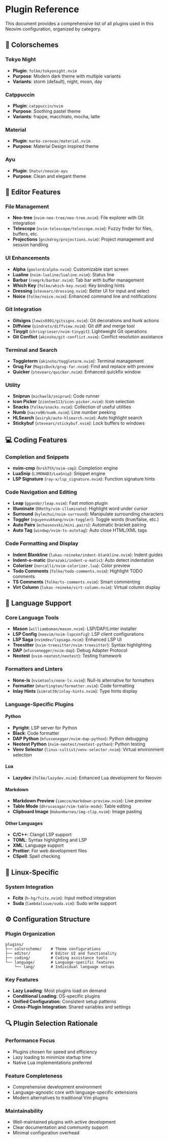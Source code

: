 # Plugin Reference

This document provides a comprehensive list of all plugins used in this Neovim configuration, organized by category.

## 🎨 Colorschemes

### Tokyo Night
- **Plugin**: `folke/tokyonight.nvim`
- **Purpose**: Modern dark theme with multiple variants
- **Variants**: storm (default), night, moon, day

### Catppuccin
- **Plugin**: `catppuccin/nvim`
- **Purpose**: Soothing pastel theme
- **Variants**: frappe, macchiato, mocha, latte

### Material
- **Plugin**: `marko-cerovac/material.nvim`
- **Purpose**: Material Design inspired theme

### Ayu
- **Plugin**: `Shatur/neovim-ayu`
- **Purpose**: Clean and elegant theme

## 📝 Editor Features

### File Management
- **Neo-tree** (`nvim-neo-tree/neo-tree.nvim`): File explorer with Git integration
- **Telescope** (`nvim-telescope/telescope.nvim`): Fuzzy finder for files, buffers, etc.
- **Projections** (`gnikdroy/projections.nvim`): Project management and session handling

### UI Enhancements
- **Alpha** (`goolord/alpha-nvim`): Customizable start screen
- **Lualine** (`nvim-lualine/lualine.nvim`): Status line
- **Barbar** (`romgrk/barbar.nvim`): Tab bar with buffer management
- **Which Key** (`folke/which-key.nvim`): Key binding hints
- **Dressing** (`stevearc/dressing.nvim`): Better UI for input and select
- **Noice** (`folke/noice.nvim`): Enhanced command line and notifications

### Git Integration
- **Gitsigns** (`lewis6991/gitsigns.nvim`): Git decorations and hunk actions
- **Diffview** (`sindrets/diffview.nvim`): Git diff and merge tool
- **Tinygit** (`chrisgrieser/nvim-tinygit`): Lightweight Git operations
- **Git Conflict** (`akinsho/git-conflict.nvim`): Conflict resolution assistance

### Terminal and Search
- **Toggleterm** (`akinsho/toggleterm.nvim`): Terminal management
- **Grug Far** (`MagicDuck/grug-far.nvim`): Find and replace with preview
- **Quicker** (`stevearc/quicker.nvim`): Enhanced quickfix window

### Utility
- **Sniprun** (`michaelb/sniprun`): Code runner
- **Icon Picker** (`ziontee113/icon-picker.nvim`): Icon selection
- **Snacks** (`folke/snacks.nvim`): Collection of useful utilities
- **Numb** (`nacro90/numb.nvim`): Line number peeking
- **HLSearch** (`asiryk/auto-hlsearch.nvim`): Auto highlight search
- **Stickybuf** (`stevearc/stickybuf.nvim`): Lock buffers to windows

## 💻 Coding Features

### Completion and Snippets
- **nvim-cmp** (`hrsh7th/nvim-cmp`): Completion engine
- **LuaSnip** (`L3MON4D3/LuaSnip`): Snippet engine
- **LSP Signature** (`ray-x/lsp_signature.nvim`): Function signature hints

### Code Navigation and Editing
- **Leap** (`ggandor/leap.nvim`): Fast motion plugin
- **Illuminate** (`RRethy/vim-illuminate`): Highlight word under cursor
- **Surround** (`kylechui/nvim-surround`): Manipulate surrounding characters
- **Toggler** (`nguyenvukhang/nvim-toggler`): Toggle words (true/false, etc.)
- **Auto Pairs** (`echasnovski/mini.pairs`): Automatic bracket pairing
- **Auto Tag** (`windwp/nvim-ts-autotag`): Auto close HTML/XML tags

### Code Formatting and Display
- **Indent Blankline** (`lukas-reineke/indent-blankline.nvim`): Indent guides
- **Indent-o-matic** (`Darazaki/indent-o-matic`): Auto detect indentation
- **Colorizer** (`norcalli/nvim-colorizer.lua`): Color preview
- **Todo Comments** (`folke/todo-comments.nvim`): Highlight TODO comments
- **TS Comments** (`folke/ts-comments.nvim`): Smart commenting
- **Virt Column** (`lukas-reineke/virt-column.nvim`): Virtual column display

## 🔧 Language Support

### Core Language Tools
- **Mason** (`williamboman/mason.nvim`): LSP/DAP/Linter installer
- **LSP Config** (`neovim/nvim-lspconfig`): LSP client configurations
- **LSP Saga** (`nvimdev/lspsaga.nvim`): Enhanced LSP UI
- **Treesitter** (`nvim-treesitter/nvim-treesitter`): Syntax highlighting
- **DAP** (`mfussenegger/nvim-dap`): Debug Adapter Protocol
- **Neotest** (`nvim-neotest/neotest`): Testing framework

### Formatters and Linters
- **None-ls** (`nvimtools/none-ls.nvim`): Null-ls alternative for formatters
- **Formatter** (`mhartington/formatter.nvim`): Code formatting
- **Inlay Hints** (`simrat39/inlay-hints.nvim`): Type hints display

### Language-Specific Plugins

#### Python
- **Pyright**: LSP server for Python
- **Black**: Code formatter
- **DAP Python** (`mfussenegger/nvim-dap-python`): Python debugging
- **Neotest Python** (`nvim-neotest/neotest-python`): Python testing
- **Venv Selector** (`linux-cultist/venv-selector.nvim`): Virtual environment selection

#### Lua
- **Lazydev** (`folke/lazydev.nvim`): Enhanced Lua development for Neovim

#### Markdown
- **Markdown Preview** (`iamcco/markdown-preview.nvim`): Live preview
- **Table Mode** (`dhruvasagar/vim-table-mode`): Table editing
- **Clipboard Image** (`HakonHarnes/img-clip.nvim`): Image pasting

#### Other Languages
- **C/C++**: Clangd LSP support
- **TOML**: Syntax highlighting and LSP
- **XML**: Language support
- **Prettier**: For web development files
- **CSpell**: Spell checking

## 🐧 Linux-Specific

### System Integration
- **Fcitx** (`h-hg/fcitx.nvim`): Input method integration
- **Suda** (`lambdalisue/suda.vim`): Sudo write support

## ⚙️ Configuration Structure

### Plugin Organization
```
plugins/
├── colorscheme/    # Theme configurations
├── editor/         # Editor UI and functionality
├── coding/         # Coding assistance tools
└── language/       # Language-specific features
    └── lang/       # Individual language setups
```

### Key Features
- **Lazy Loading**: Most plugins load on demand
- **Conditional Loading**: OS-specific plugins
- **Unified Configuration**: Consistent setup patterns
- **Cross-Plugin Integration**: Shared variables and settings

## 🔍 Plugin Selection Rationale

### Performance Focus
- Plugins chosen for speed and efficiency
- Lazy loading to minimize startup time
- Native Lua implementations preferred

### Feature Completeness
- Comprehensive development environment
- Language-agnostic core with language-specific extensions
- Modern alternatives to traditional Vim plugins

### Maintainability
- Well-maintained plugins with active development
- Clear documentation and community support
- Minimal configuration overhead